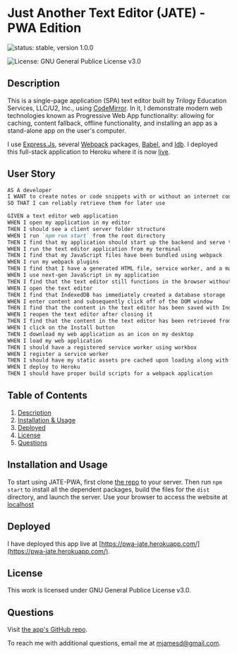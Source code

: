 # Just Another Text Editor (JATE) - PWA Edition
![status: stable, version 1.0.0](https://img.shields.io/badge/stable-version%201.0.0-green)

![License: GNU General Publice License v3.0](https://img.shields.io/badge/license-GNU%20General%20Publice%20License%20v3.0-yellowgreen)

## Description
This is a single-page application (SPA) text editor built by Trilogy Education Services, LLC/U2, Inc., using [CodeMirror](https://codemirror.net/). In it, I demonstrate modern web technologies known as Progressive Web App functionality: allowing for caching, content fallback, offline functionality, and installing an app as a stand-alone app on the user's computer.

I use [Express.Js](https://www.npmjs.com/package/express), several [Webpack](https://www.npmjs.com/package/webpack) packages, [Babel](https://www.npmjs.com/package/@babel/core), and [Idb](https://www.npmjs.com/package/idb). I deployed this full-stack application to Heroku where it is now [live](#deployed).

## User Story

```md
AS A developer
I WANT to create notes or code snippets with or without an internet connection
SO THAT I can reliably retrieve them for later use

GIVEN a text editor web application
WHEN I open my application in my editor
THEN I should see a client server folder structure
WHEN I run `npm run start` from the root directory
THEN I find that my application should start up the backend and serve the client
WHEN I run the text editor application from my terminal
THEN I find that my JavaScript files have been bundled using webpack
WHEN I run my webpack plugins
THEN I find that I have a generated HTML file, service worker, and a manifest file
WHEN I use next-gen JavaScript in my application
THEN I find that the text editor still functions in the browser without errors
WHEN I open the text editor
THEN I find that IndexedDB has immediately created a database storage
WHEN I enter content and subsequently click off of the DOM window
THEN I find that the content in the text editor has been saved with IndexedDB
WHEN I reopen the text editor after closing it
THEN I find that the content in the text editor has been retrieved from our IndexedDB
WHEN I click on the Install button
THEN I download my web application as an icon on my desktop
WHEN I load my web application
THEN I should have a registered service worker using workbox
WHEN I register a service worker
THEN I should have my static assets pre cached upon loading along with subsequent pages and static assets
WHEN I deploy to Heroku
THEN I should have proper build scripts for a webpack application
```

## Table of Contents
1. [Description](#description)
2. [Installation & Usage](#installation-and-usage)
3. [Deployed](#deployed)
4. [License](#license)
5. [Questions](#questions)

## Installation and Usage

To start using JATE-PWA, first clone [the repo](https://github.com/mjamesd/pwa-jate) to your server. Then run `npm start` to install all the dependent packages, build the files for the `dist` directory, and launch the server. Use your browser to access the website at [localhost](http://localhost:3000)

## Deployed

I have deployed this app live at [https://pwa-jate.herokuapp.com/](https://pwa-jate.herokuapp.com/).

## License

This work is licensed under GNU General Publice License v3.0.

## Questions

Visit [the app's GitHub repo](https://github.com/mjamesd/pwa-jate).

To reach me with additional questions, email me at [mjamesd@gmail.com](mailto:mjamesd@gmail.com).
